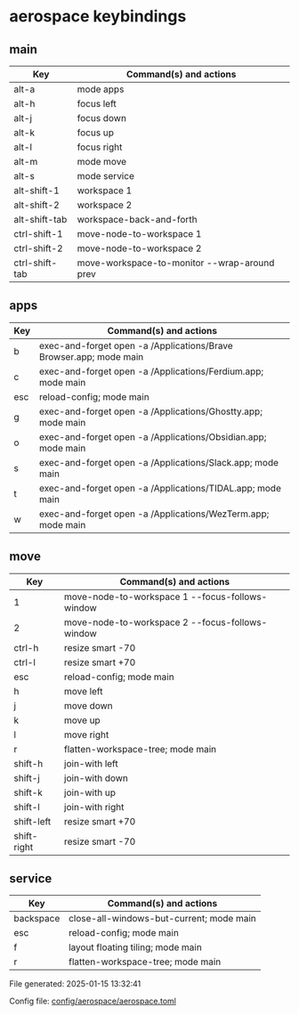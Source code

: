 # aerospace keybindings

## main

| Key             | Command(s) and actions                        |
|-----------------|-----------------------------------------------|
| alt-a           | mode apps                                     |
| alt-h           | focus left                                    |
| alt-j           | focus down                                    |
| alt-k           | focus up                                      |
| alt-l           | focus right                                   |
| alt-m           | mode move                                     |
| alt-s           | mode service                                  |
| alt-shift-1     | workspace 1                                   |
| alt-shift-2     | workspace 2                                   |
| alt-shift-tab   | workspace-back-and-forth                      |
| ctrl-shift-1    | move-node-to-workspace 1                      |
| ctrl-shift-2    | move-node-to-workspace 2                      |
| ctrl-shift-tab  | move-workspace-to-monitor --wrap-around prev  |

## apps

| Key  | Command(s) and actions                                               |
|------|----------------------------------------------------------------------|
| b    | exec-and-forget  open -a /Applications/Brave Browser.app; mode main  |
| c    | exec-and-forget  open -a /Applications/Ferdium.app; mode main        |
| esc  | reload-config; mode main                                             |
| g    | exec-and-forget  open -a /Applications/Ghostty.app; mode main        |
| o    | exec-and-forget  open -a /Applications/Obsidian.app; mode main       |
| s    | exec-and-forget  open -a /Applications/Slack.app; mode main          |
| t    | exec-and-forget  open -a /Applications/TIDAL.app; mode main          |
| w    | exec-and-forget  open -a /Applications/WezTerm.app; mode main        |

## move

| Key          | Command(s) and actions                           |
|--------------|--------------------------------------------------|
| 1            | move-node-to-workspace 1 --focus-follows-window  |
| 2            | move-node-to-workspace 2 --focus-follows-window  |
| ctrl-h       | resize smart -70                                 |
| ctrl-l       | resize smart +70                                 |
| esc          | reload-config; mode main                         |
| h            | move left                                        |
| j            | move down                                        |
| k            | move up                                          |
| l            | move right                                       |
| r            | flatten-workspace-tree; mode main                |
| shift-h      | join-with left                                   |
| shift-j      | join-with down                                   |
| shift-k      | join-with up                                     |
| shift-l      | join-with right                                  |
| shift-left   | resize smart +70                                 |
| shift-right  | resize smart -70                                 |

## service

| Key        | Command(s) and actions                    |
|------------|-------------------------------------------|
| backspace  | close-all-windows-but-current; mode main  |
| esc        | reload-config; mode main                  |
| f          | layout floating tiling; mode main         |
| r          | flatten-workspace-tree; mode main         |

File generated: 2025-01-15 13:32:41

Config file: [config/aerospace/aerospace.toml](./../config/aerospace/aerospace.toml)
